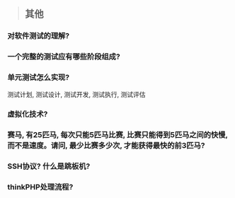 > ## 其他

### 对软件测试的理解?
### 一个完整的测试应有哪些阶段组成?
### 单元测试怎么实现?
测试计划, 测试设计, 测试开发, 测试执行, 测试评估
### 虚拟化技术? 
### 赛马, 有25匹马, 每次只能5匹马比赛, 比赛只能得到5匹马之间的快慢, 而不是速度。请问, 最少比赛多少次, 才能获得最快的前3匹马?
### SSH协议? 什么是跳板机?
### thinkPHP处理流程?